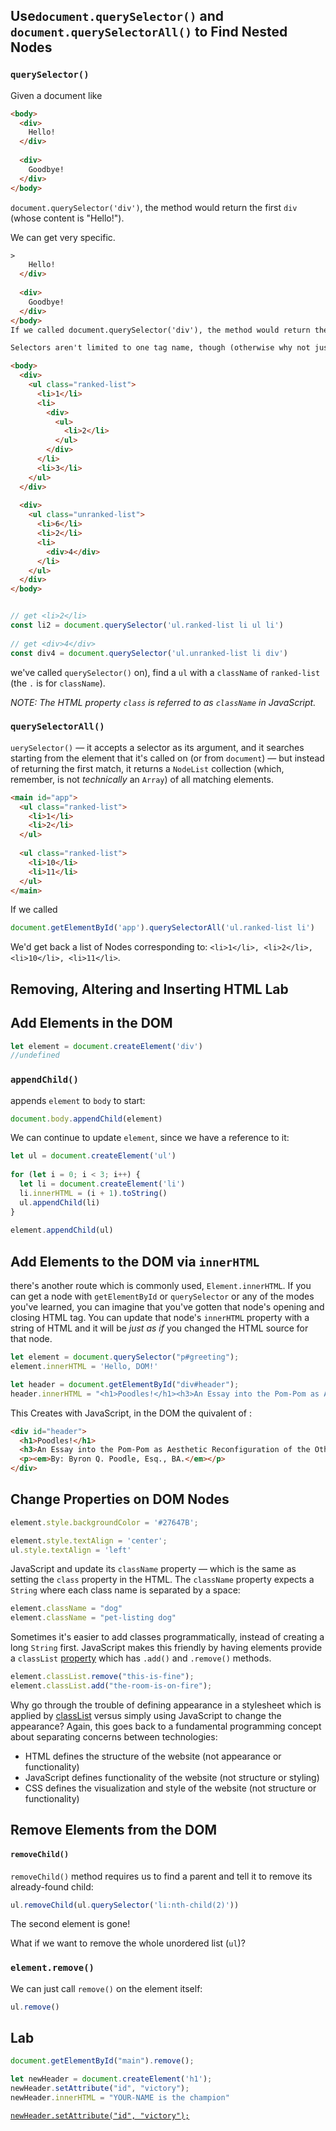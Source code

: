 ## Use`document.querySelector()` and `document.querySelectorAll()` to Find Nested Nodes

### `querySelector()`

Given a document like

```html
<body>
  <div>
    Hello!
  </div>
 
  <div>
    Goodbye!
  </div>
</body>
```

`document.querySelector('div')`, the method would return the first `div` (whose content is "Hello!").

We can get very specific.

```html
>
    Hello!
  </div>
 
  <div>
    Goodbye!
  </div>
</body>
If we called document.querySelector('div'), the method would return the first div (whose content is "Hello!").

Selectors aren't limited to one tag name, though (otherwise why not just use document.getElementsByTagName('div')[0]?). We can get very specific.

<body>
  <div>
    <ul class="ranked-list">
      <li>1</li>
      <li>
        <div>
          <ul>
            <li>2</li>
          </ul>
        </div>
      </li>
      <li>3</li>
    </ul>
  </div>
 
  <div>
    <ul class="unranked-list">
      <li>6</li>
      <li>2</li>
      <li>
        <div>4</div>
      </li>
    </ul>
  </div>
</body>
```

```javascript

// get <li>2</li>
const li2 = document.querySelector('ul.ranked-list li ul li')
 
// get <div>4</div>
const div4 = document.querySelector('ul.unranked-list li div')
```

we've called `querySelector()` on), find a `ul` with a `className` of `ranked-list` (the `.` is for `className`).

*NOTE: The HTML property `class` is referred to as `className` in JavaScript.*

### `querySelectorAll()`

`uerySelector()` — it accepts a selector as its argument, and it searches starting from the element that it's called on (or from `document`) — but instead of returning the first match, it returns a `NodeList` collection (which, remember, is not *technically* an `Array`) of all matching elements.

```html
<main id="app">
  <ul class="ranked-list">
    <li>1</li>
    <li>2</li>
  </ul>
 
  <ul class="ranked-list">
    <li>10</li>
    <li>11</li>
  </ul>
</main>
```

If we called

```javascript
document.getElementById('app').querySelectorAll('ul.ranked-list li')
```

We'd get back a list of Nodes corresponding to: `<li>1</li>, <li>2</li>, <li>10</li>, <li>11</li>`.

## **Removing, Altering and Inserting HTML Lab**

## Add Elements in the DOM

```javascript
let element = document.createElement('div')
//undefined
```

### `appendChild()`

 appends `element` to `body` to start:

```javascript
document.body.appendChild(element)
```

We can continue to update `element`, since we have a reference to it:

```javascript
let ul = document.createElement('ul')
 
for (let i = 0; i < 3; i++) {
  let li = document.createElement('li')
  li.innerHTML = (i + 1).toString()
  ul.appendChild(li)
}
 
element.appendChild(ul)
```

## Add Elements to the DOM via `innerHTML`

there's another route which is commonly used, `Element.innerHTML`. If you can get a node with `getElementById` or `querySelector` or any of the modes you've learned, you can imagine that you've gotten that node's opening and closing HTML tag. You can update that node's `innerHTML` property with a string of HTML and it will be *just as if* you changed the HTML source for that node.

```javascript
let element = document.querySelector("p#greeting");
element.innerHTML = 'Hello, DOM!'
```

```javascript
let header = document.getElementById("div#header");
header.innerHTML = "<h1>Poodles!</h1><h3>An Essay into the Pom-Pom as Aesthetic Reconfiguration of the Other from a post-Frankfurt School Appropriationist Perspective</h3><p><em>By: Byron Q. Poodle, Esq., BA.</em></p>";
```

This Creates with JavaScript, in the DOM the quivalent of :

```html
<div id="header">
  <h1>Poodles!</h1>
  <h3>An Essay into the Pom-Pom as Aesthetic Reconfiguration of the Other from a post-Frankfurt School Appropriationist Perspective</h3>
  <p><em>By: Byron Q. Poodle, Esq., BA.</em></p>
</div>
```

## Change Properties on DOM Nodes

```javascript
element.style.backgroundColor = '#27647B';
```

```javascript
element.style.textAlign = 'center';
ul.style.textAlign = 'left'
```

 JavaScript and update its `className` property — which is the same as setting the `class` property in the HTML. The `className` property expects a `String` where each class name is separated by a space:

```javascript
element.className = "dog"
element.className = "pet-listing dog"
```

Sometimes it's easier to add classes programmatically, instead of creating a long `String` first. JavaScript makes this friendly by having elements provide a `classList` [property](https://developer.mozilla.org/en-US/docs/Web/API/Element/classList) which has `.add()` and `.remove()` methods.

```javascript
element.classList.remove("this-is-fine");
element.classList.add("the-room-is-on-fire");
```

Why go through the trouble of defining appearance in a stylesheet which is applied by [classList](https://developer.mozilla.org/en-US/docs/Web/API/Element/classList) versus simply using JavaScript to change the appearance? Again, this goes back to a fundamental programming concept about separating concerns between technologies:

- HTML defines the structure of the website (not appearance or functionality)
- JavaScript defines functionality of the website (not structure or styling)
- CSS defines the visualization and style of the website (not structure or functionality)

## Remove Elements from the DOM

#### `removeChild()`

`removeChild()` method requires us to find a parent and tell it to remove its already-found child:

```javascript
ul.removeChild(ul.querySelector('li:nth-child(2)'))
```

The second element is gone!

What if we want to remove the whole unordered list (`ul`)?

### `element.remove()`

We can just call `remove()` on the element itself:

```javascript
ul.remove()
```

## Lab

```javascript
document.getElementById("main").remove();

let newHeader = document.createElement('h1');
newHeader.setAttribute("id", "victory");
newHeader.innerHTML = "YOUR-NAME is the champion"
```

[`newHeader.setAttribute("id", "victory");`](https://stackoverflow.com/questions/9422974/createelement-with-id)

